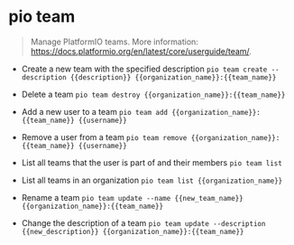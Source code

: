 # pio team
> Manage PlatformIO teams.
> More information: <https://docs.platformio.org/en/latest/core/userguide/team/>.

- Create a new team with the specified description
`pio team create --description {{description}} {{organization_name}}:{{team_name}}`

- Delete a team
`pio team destroy {{organization_name}}:{{team_name}}`

- Add a new user to a team
`pio team add {{organization_name}}:{{team_name}} {{username}}`

- Remove a user from a team
`pio team remove {{organization_name}}:{{team_name}} {{username}}`

- List all teams that the user is part of and their members
`pio team list`

- List all teams in an organization
`pio team list {{organization_name}}`

- Rename a team
`pio team update --name {{new_team_name}} {{organization_name}}:{{team_name}}`

- Change the description of a team
`pio team update --description {{new_description}} {{organization_name}}:{{team_name}}`
